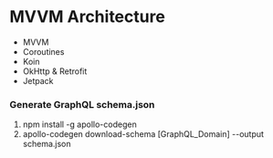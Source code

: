 # MVVM Architecture
- MVVM
- Coroutines
- Koin
- OkHttp & Retrofit
- Jetpack

### Generate GraphQL schema.json
1. npm install -g apollo-codegen
2. apollo-codegen download-schema [GraphQL_Domain] --output schema.json

